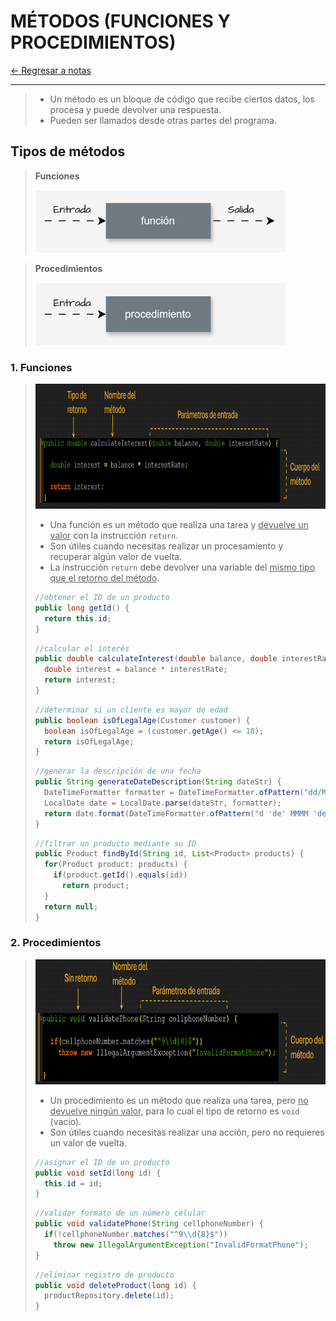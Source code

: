 # MÉTODOS (FUNCIONES Y PROCEDIMIENTOS)

[← Regresar a notas](../../README.md) <br>

---

> - Un método es un bloque de código que recibe ciertos datos, los procesa y puede devolver una respuesta.
> - Pueden ser llamados desde otras partes del programa.

## Tipos de métodos

> **Funciones**
> 
> <img src="resources/function.svg" width="400" height="100">

> **Procedimientos**
>
> <img src="resources/procedure.svg" width="400" height="100">

### 1. Funciones
> <img src="resources/function.png" width="800" height="200">
>
> - Una función es un método que realiza una tarea y <u>devuelve un valor</u> con la instrucción `return`.
> - Son útiles cuando necesitas realizar un procesamiento y recuperar algún valor de vuelta.
> - La instrucción `return` debe devolver una variable del <u>mismo tipo que el retorno del método</u>.
>
> ```java
> //obtener el ID de un producto
> public long getId() {
>   return this.id;
> }
> ```
>
> ```java
> //calcular el interés
> public double calculateInterest(double balance, double interestRate) {
>   double interest = balance * interestRate;
>   return interest;
> }
> ```
>
> ```java
> //determinar si un cliente es mayor de edad
> public boolean isOfLegalAge(Customer customer) {
>   boolean isOfLegalAge = (customer.getAge() <= 18);
>   return isOfLegalAge;
> }
> ```
>
> ```java
> //generar la descripción de una fecha
> public String generateDateDescription(String dateStr) {
>   DateTimeFormatter formatter = DateTimeFormatter.ofPattern("dd/MM/yyyy");
>   LocalDate date = LocalDate.parse(dateStr, formatter);
>   return date.format(DateTimeFormatter.ofPattern("d 'de' MMMM 'de' yyyy", new Locale("es", "ES")));
> }
> ```
>
> ```java
> //filtrar un producto mediante su ID
> public Product findById(String id, List<Product> products) {
>   for(Product product: products) {
>     if(product.getId().equals(id))
>       return product;
>   }
>   return null;
> }
> ```

### 2. Procedimientos
> <img src="resources/procedure.png" width="800" height="200">
> 
> - Un procedimiento es un método que realiza una tarea, pero <u>no devuelve ningún valor</u>, para lo cual el tipo de retorno es `void` (vacío).
> - Son útiles cuando necesitas realizar una acción, pero no requieres un valor de vuelta.
>
> ```java
> //asignar el ID de un producto
> public void setId(long id) {
>   this.id = id;
> }
> ```
>
> ```java
> //validar formato de un número celular
> public void validatePhone(String cellphoneNumber) {
>   if(!cellphoneNumber.matches("^9\\d{8}$"))
>     throw new IllegalArgumentException("InvalidFormatPhone");
> }
> ```
>
> ```java
> //eliminar registro de producto
> public void deleteProduct(long id) {
>   productRepository.delete(id);
> }
> ```
